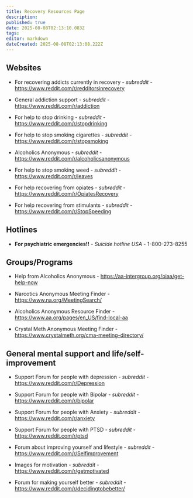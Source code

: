 ```yaml
---
title: Recovery Resources Page
description: 
published: true
date: 2025-08-08T02:13:10.083Z
tags: 
editor: markdown
dateCreated: 2025-08-08T02:13:08.222Z
---
```


## Websites
* For recovering addicts currently in recovery - *subreddit* - https://www.reddit.com/r/redditorsinrecovery

* General addiction support - *subreddit* - https://www.reddit.com/r/addiction

* For help to stop drinking - *subreddit* - https://www.reddit.com/r/stopdrinking

* For help to stop smoking cigarettes - *subreddit* - https://www.reddit.com/r/stopsmoking

* Alcoholics Anonymous - *subreddit* - https://www.reddit.com/r/alcoholicsanonymous

* For help to stop smoking weed - *subreddit* - https://www.reddit.com/r/leaves

* For help recovering from opiates - *subreddit* - https://www.reddit.com/r/OpiatesRecovery

* For help recovering from stimulants - *subreddit* - https://www.reddit.com/r/StopSpeeding

## Hotlines
* **For psychiatric emergencies!!** - *Suicide hotline USA* - 1-800-273-8255

## Groups/Programs
* Help from Alcoholics Anonymous - https://aa-intergroup.org/oiaa/get-help-now

* Narcotics Anonymous Meeting Finder - https://www.na.org/MeetingSearch/

* Alcoholics Anonymous Resource Finder - https://www.aa.org/pages/en_US/find-local-aa

* Crystal Meth Anonymous Meeting Finder - https://www.crystalmeth.org/cma-meeting-directory/

## General mental support and life/self-improvement
* Support Forum for people with depression - *subreddit* - https://www.reddit.com/r/Depression

* Support Forum for people with Bipolar - *subreddit* - https://www.reddit.com/r/bipolar

* Support Forum for people with Anxiety - *subreddit* - https://www.reddit.com/r/anxiety

* Support Forum for people with PTSD - *subreddit* - https://www.reddit.com/r/ptsd

* Forum about improving yourself and lifestyle - *subreddit* - https://www.reddit.com/r/Selfimprovement

* Images for motivation - *subreddit* - https://www.reddit.com/r/getmotivated

* Forum for making yourself better - *subreddit* - https://www.reddit.com/r/decidingtobebetter/